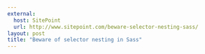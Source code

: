 ```yaml
---
external:
  host: SitePoint
  url: http://www.sitepoint.com/beware-selector-nesting-sass/
layout: post
title: "Beware of selector nesting in Sass"
---
```

